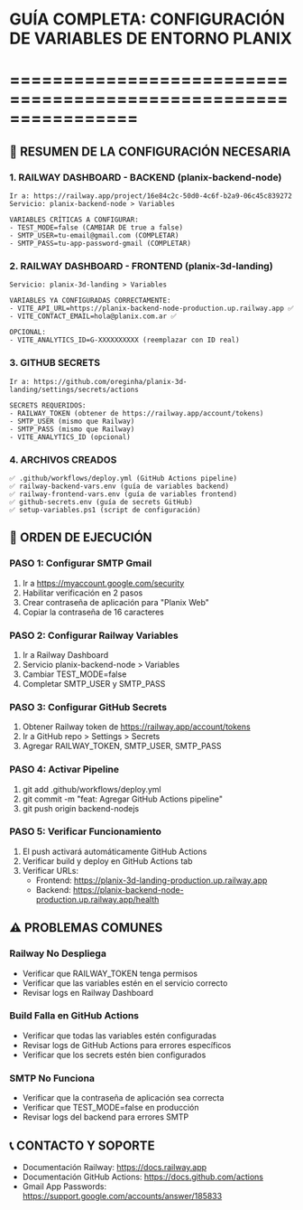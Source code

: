 # GUÍA COMPLETA: CONFIGURACIÓN DE VARIABLES DE ENTORNO PLANIX
# ================================================================

## 🎯 RESUMEN DE LA CONFIGURACIÓN NECESARIA

### 1. RAILWAY DASHBOARD - BACKEND (planix-backend-node)
```
Ir a: https://railway.app/project/16e84c2c-50d0-4c6f-b2a9-06c45c839272
Servicio: planix-backend-node > Variables

VARIABLES CRÍTICAS A CONFIGURAR:
- TEST_MODE=false (CAMBIAR DE true a false)
- SMTP_USER=tu-email@gmail.com (COMPLETAR)
- SMTP_PASS=tu-app-password-gmail (COMPLETAR)
```

### 2. RAILWAY DASHBOARD - FRONTEND (planix-3d-landing)  
```
Servicio: planix-3d-landing > Variables

VARIABLES YA CONFIGURADAS CORRECTAMENTE:
- VITE_API_URL=https://planix-backend-node-production.up.railway.app ✅
- VITE_CONTACT_EMAIL=hola@planix.com.ar ✅

OPCIONAL:
- VITE_ANALYTICS_ID=G-XXXXXXXXXX (reemplazar con ID real)
```

### 3. GITHUB SECRETS
```
Ir a: https://github.com/oreginha/planix-3d-landing/settings/secrets/actions

SECRETS REQUERIDOS:
- RAILWAY_TOKEN (obtener de https://railway.app/account/tokens)
- SMTP_USER (mismo que Railway)
- SMTP_PASS (mismo que Railway)
- VITE_ANALYTICS_ID (opcional)
```

### 4. ARCHIVOS CREADOS
```
✅ .github/workflows/deploy.yml (GitHub Actions pipeline)
✅ railway-backend-vars.env (guía de variables backend)
✅ railway-frontend-vars.env (guía de variables frontend)  
✅ github-secrets.env (guía de secrets GitHub)
✅ setup-variables.ps1 (script de configuración)
```

## 🚀 ORDEN DE EJECUCIÓN

### PASO 1: Configurar SMTP Gmail
1. Ir a https://myaccount.google.com/security
2. Habilitar verificación en 2 pasos
3. Crear contraseña de aplicación para "Planix Web"
4. Copiar la contraseña de 16 caracteres

### PASO 2: Configurar Railway Variables
1. Ir a Railway Dashboard
2. Servicio planix-backend-node > Variables
3. Cambiar TEST_MODE=false
4. Completar SMTP_USER y SMTP_PASS

### PASO 3: Configurar GitHub Secrets  
1. Obtener Railway token de https://railway.app/account/tokens
2. Ir a GitHub repo > Settings > Secrets
3. Agregar RAILWAY_TOKEN, SMTP_USER, SMTP_PASS

### PASO 4: Activar Pipeline
1. git add .github/workflows/deploy.yml
2. git commit -m "feat: Agregar GitHub Actions pipeline"
3. git push origin backend-nodejs

### PASO 5: Verificar Funcionamiento
1. El push activará automáticamente GitHub Actions
2. Verificar build y deploy en GitHub Actions tab
3. Verificar URLs:
   - Frontend: https://planix-3d-landing-production.up.railway.app
   - Backend: https://planix-backend-node-production.up.railway.app/health

## ⚠️ PROBLEMAS COMUNES

### Railway No Despliega
- Verificar que RAILWAY_TOKEN tenga permisos
- Verificar que las variables estén en el servicio correcto
- Revisar logs en Railway Dashboard

### Build Falla en GitHub Actions
- Verificar que todas las variables estén configuradas
- Revisar logs de GitHub Actions para errores específicos
- Verificar que los secrets estén bien configurados

### SMTP No Funciona
- Verificar que la contraseña de aplicación sea correcta
- Verificar que TEST_MODE=false en producción
- Revisar logs del backend para errores SMTP

## 📞 CONTACTO Y SOPORTE
- Documentación Railway: https://docs.railway.app
- Documentación GitHub Actions: https://docs.github.com/actions
- Gmail App Passwords: https://support.google.com/accounts/answer/185833
